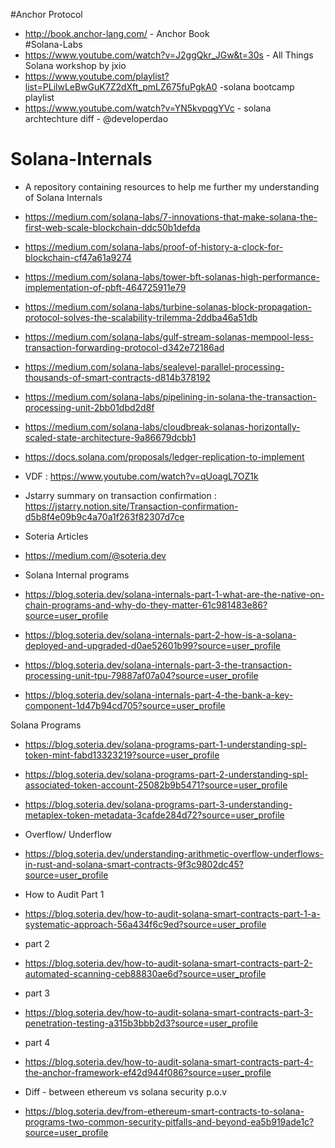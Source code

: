 
#Anchor Protocol  
- http://book.anchor-lang.com/   - Anchor Book  
#Solana-Labs
- https://www.youtube.com/watch?v=J2ggQkr_JGw&t=30s   - All Things Solana workshop by jxio
- https://www.youtube.com/playlist?list=PLilwLeBwGuK7Z2dXft_pmLZ675fuPgkA0   -solana bootcamp playlist 
- https://www.youtube.com/watch?v=YN5kvpqgYVc   - solana archtechture diff - @developerdao


# Solana-Internals
- A repository containing resources to help me further my understanding of Solana Internals

- https://medium.com/solana-labs/7-innovations-that-make-solana-the-first-web-scale-blockchain-ddc50b1defda
- https://medium.com/solana-labs/proof-of-history-a-clock-for-blockchain-cf47a61a9274
- https://medium.com/solana-labs/tower-bft-solanas-high-performance-implementation-of-pbft-464725911e79
- https://medium.com/solana-labs/turbine-solanas-block-propagation-protocol-solves-the-scalability-trilemma-2ddba46a51db
- https://medium.com/solana-labs/gulf-stream-solanas-mempool-less-transaction-forwarding-protocol-d342e72186ad
- https://medium.com/solana-labs/sealevel-parallel-processing-thousands-of-smart-contracts-d814b378192
- https://medium.com/solana-labs/pipelining-in-solana-the-transaction-processing-unit-2bb01dbd2d8f
- https://medium.com/solana-labs/cloudbreak-solanas-horizontally-scaled-state-architecture-9a86679dcbb1
- https://docs.solana.com/proposals/ledger-replication-to-implement
- VDF : https://www.youtube.com/watch?v=qUoagL7OZ1k
- Jstarry summary on transaction confirmation : https://jstarry.notion.site/Transaction-confirmation-d5b8f4e09b9c4a70a1f263f82307d7ce

- Soteria Articles
- https://medium.com/@soteria.dev
- Solana Internal programs 
- https://blog.soteria.dev/solana-internals-part-1-what-are-the-native-on-chain-programs-and-why-do-they-matter-61c981483e86?source=user_profile
- https://blog.soteria.dev/solana-internals-part-2-how-is-a-solana-deployed-and-upgraded-d0ae52601b99?source=user_profile
- https://blog.soteria.dev/solana-internals-part-3-the-transaction-processing-unit-tpu-79887af07a04?source=user_profile
- https://blog.soteria.dev/solana-internals-part-4-the-bank-a-key-component-1d47b94cd705?source=user_profile

Solana Programs 
- https://blog.soteria.dev/solana-programs-part-1-understanding-spl-token-mint-fabd13323219?source=user_profile
- https://blog.soteria.dev/solana-programs-part-2-understanding-spl-associated-token-account-25082b9b5471?source=user_profile
- https://blog.soteria.dev/solana-programs-part-3-understanding-metaplex-token-metadata-3cafde284d72?source=user_profile

- Overflow/ Underflow
- https://blog.soteria.dev/understanding-arithmetic-overflow-underflows-in-rust-and-solana-smart-contracts-9f3c9802dc45?source=user_profile
- How to Audit Part 1
- https://blog.soteria.dev/how-to-audit-solana-smart-contracts-part-1-a-systematic-approach-56a434f6c9ed?source=user_profile
- part 2
- https://blog.soteria.dev/how-to-audit-solana-smart-contracts-part-2-automated-scanning-ceb88830ae6d?source=user_profile
- part 3
- https://blog.soteria.dev/how-to-audit-solana-smart-contracts-part-3-penetration-testing-a315b3bbb2d3?source=user_profile
- part 4 
- https://blog.soteria.dev/how-to-audit-solana-smart-contracts-part-4-the-anchor-framework-ef42d944f086?source=user_profile
- Diff -  between ethereum vs solana security p.o.v
- https://blog.soteria.dev/from-ethereum-smart-contracts-to-solana-programs-two-common-security-pitfalls-and-beyond-ea5b919ade1c?source=user_profile
